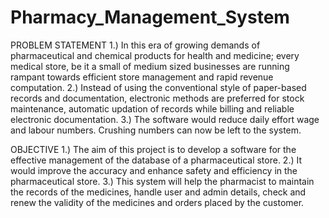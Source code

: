 # Pharmacy_Management_System

PROBLEM STATEMENT
1.) In this era of growing demands of pharmaceutical and chemical products for health and medicine; every medical store, be it a small of medium sized businesses are running rampant towards efficient store management and rapid revenue computation.
2.) Instead of using the conventional style of paper-based records and documentation, electronic methods are preferred for stock maintenance, automatic updation of records while billing and reliable electronic documentation.
3.) The software would reduce daily effort wage and labour numbers. Crushing numbers can now be left to the system.

OBJECTIVE
1.) The aim of this project is to develop a software for the effective management of the database of a pharmaceutical store.
2.) It would improve the accuracy and enhance safety and efficiency in the pharmaceutical store.
3.) This system will help the pharmacist to maintain the records of the medicines, handle user and admin details, check and renew the validity of the medicines and orders placed by the customer.

